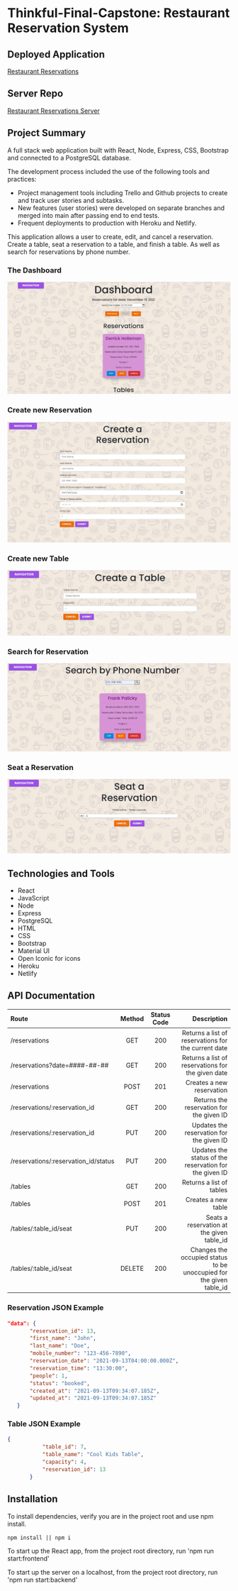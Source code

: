 # Thinkful-Final-Capstone: Restaurant Reservation System

## Deployed Application
[Restaurant Reservations](https://res-rev-capstone-frontend.herokuapp.com/dashboard)

## Server Repo 
[Restaurant Reservations Server](https://github.com/derrickholleman/restaurant-reservation-server)


## Project Summary
A full stack web application built with React, Node, Express, CSS, Bootstrap and connected to a PostgreSQL database.

The development process included the use of the following tools and practices:
* Project management tools including Trello and Github projects to create and track user stories and subtasks.
* New features (user stories) were developed on separate branches and merged into main after passing end to end tests.
* Frequent deployments to production with Heroku and Netlify.

This application allows a user to create, edit, and cancel a reservation. Create a table, seat a reservation to a table, and finish a table. As well as search for reservations by phone number.

### The Dashboard
![dashboard](src/images/dashboard.png)
### Create new Reservation
![create-a-reservation](src/images/create-a-reservation.png)
### Create new Table
![create-a-table](src/images/create-a-table.png)
### Search for Reservation
![search-for-reservation](src/images/search-by-phone-number.png)
### Seat a Reservation
![seat-a-reservation](src/images/seat-a-reservation.png)


## Technologies and Tools
* React
* JavaScript
* Node
* Express
* PostgreSQL
* HTML
* CSS
* Bootstrap
* Material UI
* Open Iconic for icons
* Heroku
* Netlify

## API Documentation

| Route       | Method      | Status Code | Description   |
| :---        |    :----:   |     :----:   |        ---:  |
| /reservations      | GET   | 200  | Returns a list of reservations for the current date |
| /reservations?date=####-##-##      | GET |  200    | Returns a list of reservations for the given date |
| /reservations      | POST  | 201    | Creates a new reservation |
| /reservations/:reservation_id      | GET  | 200     | Returns the reservation for the given ID |
| /reservations/:reservation_id      | PUT  | 200     | Updates the reservation for the given ID |
| /reservations/:reservation_id/status      | PUT  | 200     | Updates the status of the reservation for the given ID |
| /tables   | GET  | 200      | Returns a list of tables     |
| /tables   | POST  | 201      | Creates a new table     |
| /tables/:table_id/seat   | PUT | 200      | Seats a reservation at the given table_id     |
| /tables/:table_id/seat   | DELETE  | 200      | Changes the occupied status to be unoccupied for the given table_id     |


 ### Reservation JSON Example
 ```json
"data": {
        "reservation_id": 13,
        "first_name": "John",
        "last_name": "Doe",
        "mobile_number": "123-456-7890",
        "reservation_date": "2021-09-13T04:00:00.000Z",
        "reservation_time": "13:30:00",
        "people": 1,
        "status": "booked",
        "created_at": "2021-09-13T09:34:07.185Z",
        "updated_at": "2021-09-13T09:34:07.185Z"
    }
```

### Table JSON Example
 ```json
{
            "table_id": 7,
            "table_name": "Cool Kids Table",
            "capacity": 4,
            "reservation_id": 13
        }
```
## Installation
To install dependencies, verify you are in the project root and use npm install.
```
npm install || npm i
```

To start up the React app, from the project root directory, run 'npm run start:frontend'

To start up the server on a localhost, from the project root directory, run 'npm run start:backend'